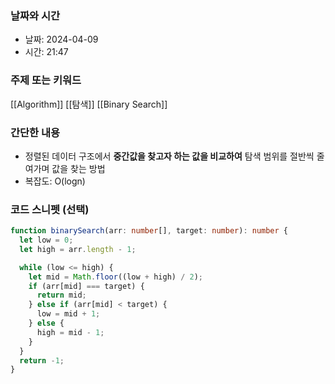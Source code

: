 ### 날짜와 시간

- 날짜: 2024-04-09
- 시간: 21:47

### 주제 또는 키워드
[[Algorithm]]
[[탐색]]
[[Binary Search]]

### 간단한 내용
- 정렬된 데이터 구조에서 **중간값을 찾고자 하는 값을 비교하여** 탐색 범위를 절반씩 줄여가며 값을 찾는 방법
- 복잡도: O(logn)
### 코드 스니펫 (선택)

```typescript
function binarySearch(arr: number[], target: number): number {
  let low = 0;
  let high = arr.length - 1;

  while (low <= high) {
    let mid = Math.floor((low + high) / 2);
    if (arr[mid] === target) {
      return mid;
    } else if (arr[mid] < target) {
      low = mid + 1;
    } else {
      high = mid - 1;
    }
  }
  return -1;
}
```

